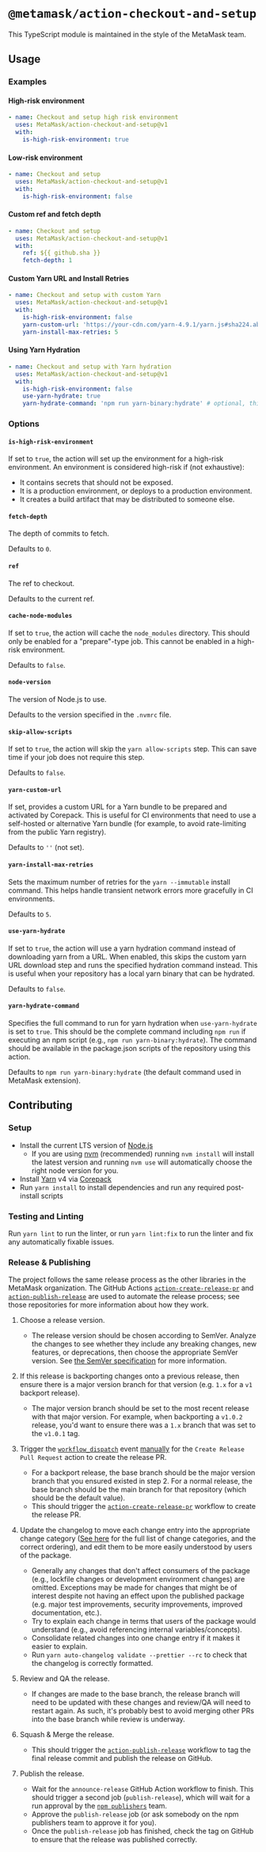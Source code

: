 # `@metamask/action-checkout-and-setup`

This TypeScript module is maintained in the style of the MetaMask team.

## Usage

### Examples

#### High-risk environment

```yaml
- name: Checkout and setup high risk environment
  uses: MetaMask/action-checkout-and-setup@v1
  with:
    is-high-risk-environment: true
```

#### Low-risk environment

```yaml
- name: Checkout and setup
  uses: MetaMask/action-checkout-and-setup@v1
  with:
    is-high-risk-environment: false
```

#### Custom ref and fetch depth

```yaml
- name: Checkout and setup
  uses: MetaMask/action-checkout-and-setup@v1
  with:
    ref: ${{ github.sha }}
    fetch-depth: 1
```

#### Custom Yarn URL and Install Retries

```yaml
- name: Checkout and setup with custom Yarn
  uses: MetaMask/action-checkout-and-setup@v1
  with:
    is-high-risk-environment: false
    yarn-custom-url: 'https://your-cdn.com/yarn-4.9.1/yarn.js#sha224.abc123'
    yarn-install-max-retries: 5
```

#### Using Yarn Hydration

```yaml
- name: Checkout and setup with Yarn hydration
  uses: MetaMask/action-checkout-and-setup@v1
  with:
    is-high-risk-environment: false
    use-yarn-hydrate: true
    yarn-hydrate-command: 'npm run yarn-binary:hydrate' # optional, this is the default
```

### Options

#### `is-high-risk-environment`

If set to `true`, the action will set up the environment for a high-risk
environment. An environment is considered high-risk if (not exhaustive):

- It contains secrets that should not be exposed.
- It is a production environment, or deploys to a production environment.
- It creates a build artifact that may be distributed to someone else.

#### `fetch-depth`

The depth of commits to fetch.

Defaults to `0`.

#### `ref`

The ref to checkout.

Defaults to the current ref.

#### `cache-node-modules`

If set to `true`, the action will cache the `node_modules` directory. This
should only be enabled for a "prepare"-type job. This cannot be enabled in a
high-risk environment.

Defaults to `false`.

#### `node-version`

The version of Node.js to use.

Defaults to the version specified in the `.nvmrc` file.

#### `skip-allow-scripts`

If set to `true`, the action will skip the `yarn allow-scripts` step. This can save time if your job does not require this step.

Defaults to `false`.

#### `yarn-custom-url`

If set, provides a custom URL for a Yarn bundle to be prepared and activated by Corepack. This is useful for CI environments that need to use a self-hosted or alternative Yarn bundle (for example, to avoid rate-limiting from the public Yarn registry).

Defaults to `''` (not set).

#### `yarn-install-max-retries`

Sets the maximum number of retries for the `yarn --immutable` install command. This helps handle transient network errors more gracefully in CI environments.

Defaults to `5`.

#### `use-yarn-hydrate`

If set to `true`, the action will use a yarn hydration command instead of downloading yarn from a URL. When enabled, this skips the custom yarn URL download step and runs the specified hydration command instead. This is useful when your repository has a local yarn binary that can be hydrated.

Defaults to `false`.

#### `yarn-hydrate-command`

Specifies the full command to run for yarn hydration when `use-yarn-hydrate` is set to `true`. This should be the complete command including `npm run` if executing an npm script (e.g., `npm run yarn-binary:hydrate`). The command should be available in the package.json scripts of the repository using this action.

Defaults to `npm run yarn-binary:hydrate` (the default command used in MetaMask extension).

## Contributing

### Setup

- Install the current LTS version of [Node.js](https://nodejs.org)
  - If you are using [nvm](https://github.com/creationix/nvm#installation) (recommended) running `nvm install` will install the latest version and running `nvm use` will automatically choose the right node version for you.
- Install [Yarn](https://yarnpkg.com) v4 via [Corepack](https://github.com/nodejs/corepack?tab=readme-ov-file#how-to-install)
- Run `yarn install` to install dependencies and run any required post-install scripts

### Testing and Linting

Run `yarn lint` to run the linter, or run `yarn lint:fix` to run the linter and
fix any automatically fixable issues.

### Release & Publishing

The project follows the same release process as the other libraries in the
MetaMask organization. The GitHub Actions [`action-create-release-pr`](https://github.com/MetaMask/action-create-release-pr)
and [`action-publish-release`](https://github.com/MetaMask/action-publish-release)
are used to automate the release process; see those repositories for more
information about how they work.

1. Choose a release version.

   - The release version should be chosen according to SemVer. Analyze the
     changes to see whether they include any breaking changes, new features,
     or deprecations, then choose the appropriate SemVer version. See
     [the SemVer specification](https://semver.org/) for more information.

2. If this release is backporting changes onto a previous release, then ensure
   there is a major version branch for that version (e.g. `1.x` for a `v1`
   backport release).

   - The major version branch should be set to the most recent release with that
     major version. For example, when backporting a `v1.0.2` release, you'd want
     to ensure there was a `1.x` branch that was set to the `v1.0.1` tag.

3. Trigger the [`workflow_dispatch`](https://docs.github.com/en/actions/reference/events-that-trigger-workflows#workflow_dispatch)
   event [manually](https://docs.github.com/en/actions/managing-workflow-runs/manually-running-a-workflow)
   for the `Create Release Pull Request` action to create the release PR.

   - For a backport release, the base branch should be the major version branch
     that you ensured existed in step 2. For a normal release, the base branch
     should be the main branch for that repository (which should be the default value).
   - This should trigger the [`action-create-release-pr`](https://github.com/MetaMask/action-create-release-pr)
     workflow to create the release PR.

4. Update the changelog to move each change entry into the appropriate change
   category ([See here](https://keepachangelog.com/en/1.0.0/#types) for the full
   list of change categories, and the correct ordering), and edit them to be
   more easily understood by users of the package.

   - Generally any changes that don't affect consumers of the package (e.g.,
     lockfile changes or development environment changes) are omitted.
     Exceptions may be made for changes that might be of interest despite not
     having an effect upon the published package (e.g. major test improvements,
     security improvements, improved documentation, etc.).
   - Try to explain each change in terms that users of the package would
     understand (e.g., avoid referencing internal variables/concepts).
   - Consolidate related changes into one change entry if it makes it easier to
     explain.
   - Run `yarn auto-changelog validate --prettier --rc` to check that the
     changelog is correctly formatted.

5. Review and QA the release.

   - If changes are made to the base branch, the release branch will need to be
     updated with these changes and review/QA will need to restart again. As
     such, it's probably best to avoid merging other PRs into the base branch
     while review is underway.

6. Squash & Merge the release.

   - This should trigger the [`action-publish-release`](https://github.com/MetaMask/action-publish-release)
     workflow to tag the final release commit and publish the release on GitHub.

7. Publish the release.

   - Wait for the `announce-release` GitHub Action workflow to finish. This
     should trigger a second job (`publish-release`), which will wait for a run
     approval by the [`npm publishers`](https://github.com/orgs/MetaMask/teams/npm-publishers)
     team.
   - Approve the `publish-release` job (or ask somebody on the npm publishers team
     to approve it for you).
   - Once the `publish-release` job has finished, check the tag on GitHub to
     ensure that the release was published correctly.
